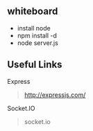 whiteboard
----------

* install node
* npm install -d
* node server.js

Useful Links
------------

Express
> http://expressjs.com/

Socket.IO
> socket.io